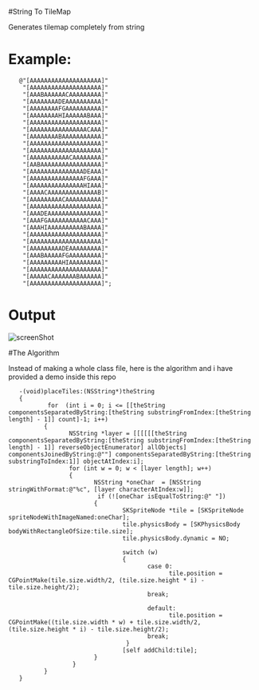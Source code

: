 #String To TileMap

Generates tilemap completely from string

Example:
========

       @"[AAAAAAAAAAAAAAAAAAAA]"             
        "[AAAAAAAAAAAAAAAAAAAA]"
        "[AAABAAAAAACAAAAAAAAA]"
        "[AAAAAAAADEAAAAAAAAAA]"
        "[AAAAAAAAFGAAAAAAAAAA]"
        "[AAAAAAAAHIAAAAAABAAA]"
        "[AAAAAAAAAAAAAAAAAAAA]"
        "[AAAAAAAAAAAAAAAACAAA]" 
        "[AAAAAAAABAAAAAAAAAAA]"
        "[AAAAAAAAAAAAAAAAAAAA]"
        "[AAAAAAAAAAAAAAAAAAAA]"
        "[AAAAAAAAAAACAAAAAAAA]"
        "[AABAAAAAAAAAAAAAAAAA]"
        "[AAAAAAAAAAAAAAADEAAA]"
        "[AAAAAAAAAAAAAAAFGAAA]"
        "[AAAAAAAAAAAAAAAHIAAA]"
        "[AAAACAAAAAAAAAAAAAAB]"
        "[AAAAAAAAACAAAAAAAAAA]"
        "[AAAAAAAAAAAAAAAAAAAA]"
        "[AAADEAAAAAAAAAAAAAAA]"
        "[AAAFGAAAAAAAAAAACAAA]"
        "[AAAHIAAAAAAAAAABAAAA]"
        "[AAAAAAAAAAAAAAAAAAAA]"
        "[AAAAAAAAAAAAAAAAAAAA]"
        "[AAAAAAAAADEAAAAAAAAA]"
        "[AAABAAAAAFGAAAAAAAAA]"
        "[AAAAAAAAAHIAAAAAAAAA]"
        "[AAAAAAAAAAAAAAAAAAAA]"
        "[AAAAACAAAAAAABAAAAAA]"
        "[AAAAAAAAAAAAAAAAAAAA]";
        
Output
======

![screenShot](http://i39.tinypic.com/34h77o2.jpg)

#The Algorithm

Instead of making a whole class file, here is the algorithm and i have provided a demo inside this repo

       -(void)placeTiles:(NSString*)theString
       {
               for  (int i = 0; i <= [[theString componentsSeparatedByString:[theString substringFromIndex:[theString length] - 1]] count]-1; i++)
              {
                     NSString *layer = [[[[[[theString componentsSeparatedByString:[theString substringFromIndex:[theString length] - 1]] reverseObjectEnumerator] allObjects] componentsJoinedByString:@""] componentsSeparatedByString:[theString substringToIndex:1]] objectAtIndex:i];
                     for (int w = 0; w < [layer length]; w++)
                     {
                            NSString *oneChar  = [NSString stringWithFormat:@"%c", [layer characterAtIndex:w]];
                             if (![oneChar isEqualToString:@" "])
                            {
                                    SKSpriteNode *tile = [SKSpriteNode spriteNodeWithImageNamed:oneChar];
                                    tile.physicsBody = [SKPhysicsBody bodyWithRectangleOfSize:tile.size];
                                    tile.physicsBody.dynamic = NO;
                                    
                                    switch (w)
                                    {
                                           case 0:
                                                 tile.position = CGPointMake(tile.size.width/2, (tile.size.height * i) - tile.size.height/2);
                                           break;
                        
                                           default:
                                                 tile.position = CGPointMake((tile.size.width * w) + tile.size.width/2, (tile.size.height * i) - tile.size.height/2);
                                           break;
                                     }
                                    [self addChild:tile];
                            }
                      }
              }
       }


      
